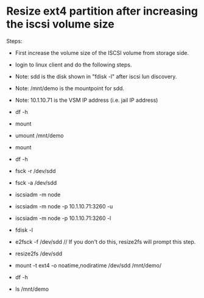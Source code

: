 # Resize ext4 partition after increasing the iscsi volume size

Steps:

- First increase the volume size of the ISCSI volume from storage side.
- login to linux client and do the following steps.

- Note: sdd is the disk shown in "fdisk -l" after iscsi lun discovery.
- Note: /mnt/demo is the mountpoint for sdd.
- Note: 10.1.10.71 is the VSM IP address (i.e. jail IP address)

- df -h
- mount
- umount /mnt/demo
- mount
- df -h
- fsck -r /dev/sdd
- fsck -a /dev/sdd
- iscsiadm -m node
- iscsiadm -m node -p 10.1.10.71:3260 -u
- iscsiadm -m node -p 10.1.10.71:3260 -l
- fdisk -l
- e2fsck -f /dev/sdd  // If you don't do this, resize2fs will prompt this step.
- resize2fs /dev/sdd
- mount -t ext4 -o noatime,nodiratime /dev/sdd /mnt/demo/
- df -h
- ls /mnt/demo
